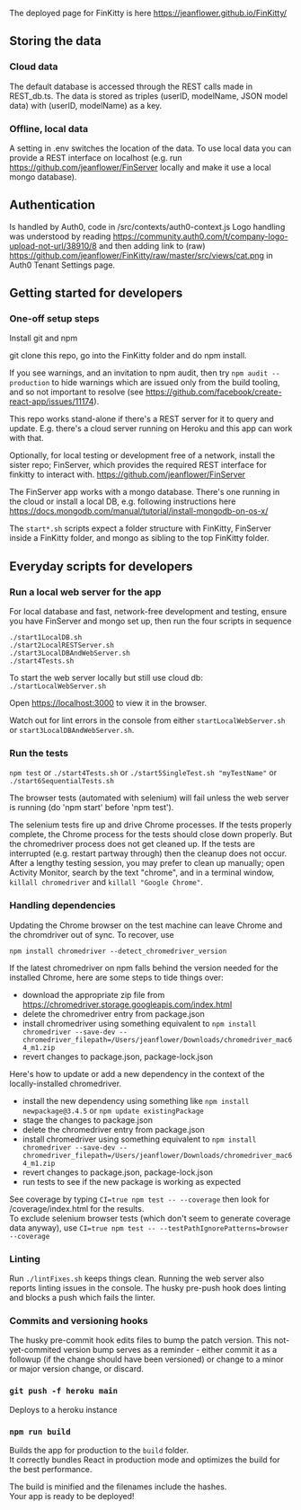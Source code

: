 The deployed page for FinKitty is here
https://jeanflower.github.io/FinKitty/
 
## Storing the data
### Cloud data
The default database is accessed through the REST calls made in REST_db.ts.
The data is stored as triples (userID, modelName, JSON model data) with
(userID, modelName) as a key.

### Offline, local data
A setting in .env switches the location of the data.
To use local data you can provide a REST interface 
on localhost 
(e.g. run https://github.com/jeanflower/FinServer 
locally and make it use a local mongo database).

## Authentication
Is handled by Auth0, code in 
/src/contexts/auth0-context.js
Logo handling was understood by reading
https://community.auth0.com/t/company-logo-upload-not-url/38910/8
and then adding link to (raw)
https://github.com/jeanflower/FinKitty/raw/master/src/views/cat.png 
in Auth0 Tenant Settings page.

## Getting started for developers

### One-off setup steps
Install git and npm

git clone this repo, go into the FinKitty folder and do npm install.

If you see warnings, and an invitation to npm audit, then try
``npm audit --production``
to hide warnings which are issued only from the build tooling, and so not 
important to resolve (see https://github.com/facebook/create-react-app/issues/11174).

This repo works stand-alone if there's a REST server
for it to query and update.  E.g. there's a cloud server 
running on Heroku and this app can work with that.

Optionally, for local testing or development free of a network,
install the sister repo; FinServer, which provides the required
REST interface for finkitty to interact with. 
https://github.com/jeanflower/FinServer

The FinServer app works with a mongo database.
There's one running in the cloud or
install a local DB, e.g. following instructions here
https://docs.mongodb.com/manual/tutorial/install-mongodb-on-os-x/

The `start*.sh` scripts expect a folder structure
with FinKitty, FinServer inside a FinKitty folder, and mongo as sibling to the top FinKitty folder.

## Everyday scripts for developers

### Run a local web server for the app
For local database and fast, network-free development
and testing, ensure you have FinServer and mongo
set up, then run the four scripts in sequence
```
./start1LocalDB.sh
./start2LocalRESTServer.sh
./start3LocalDBAndWebServer.sh
./start4Tests.sh
```
To start the web server locally but still use cloud db:
`./startLocalWebServer.sh`

Open [https://localhost:3000](https://localhost:3000) to view it in the browser.

Watch out for lint errors in the console from either
`startLocalWebServer.sh` or `start3LocalDBAndWebServer.sh`.

### Run the tests
``npm test``
or ``./start4Tests.sh``
or ``./start5SingleTest.sh "myTestName"``
or ``./start6SequentialTests.sh``

The browser tests (automated with selenium) will fail unless the web server 
is running (do 'npm start' before 'npm test').

The selenium tests fire up and drive Chrome processes.  If the tests properly 
complete, the Chrome process for the tests should close down properly.  But the 
chromedriver process does not get cleaned up.  If the tests are interrupted 
(e.g. restart partway through) then the cleanup does not occur.  After a lengthy 
testing session, you may prefer to clean up manually; open Activity Monitor, 
search by the text "chrome", and in a terminal window, 
`killall chromedriver` and `killall "Google Chrome"`.

### Handling dependencies
Updating the Chrome browser on the test machine can leave Chrome and the chromdriver 
out of sync.  To recover, use
```
npm install chromedriver --detect_chromedriver_version
```

If the latest chromedriver on npm falls behind the version needed for the installed 
Chrome, here are some steps to tide things over:
 - download the appropriate zip file from https://chromedriver.storage.googleapis.com/index.html
 - delete the chromedriver entry from package.json
 - install chromedriver using something equivalent to 
 ``npm install chromedriver --save-dev --chromedriver_filepath=/Users/jeanflower/Downloads/chromedriver_mac64_m1.zip``
 - revert changes to package.json, package-lock.json

 Here's how to update or add a new dependency in the context of the locally-installed chromedriver.
 - install the new dependency using something like
 ``npm install newpackage@3.4.5`` or ``npm update existingPackage``
 - stage the changes to package.json
 - delete the chromedriver entry from package.json
 - install chromedriver using something equivalent to 
 ``npm install chromedriver --save-dev --chromedriver_filepath=/Users/jeanflower/Downloads/chromedriver_mac64_m1.zip``
 - revert changes to package.json, package-lock.json
 - run tests to see if the new package is working as expected

See coverage by typing 
``CI=true npm test -- --coverage``
then look for /coverage/index.html for the results.  
To exclude selenium browser tests (which don't seem to generate coverage data anyway), 
use 
``CI=true npm test -- --testPathIgnorePatterns=browser --coverage``

### Linting
Run `./lintFixes.sh` keeps things clean.
Running the web server also reports linting issues in the console.
The husky pre-push hook does linting and blocks a push which fails the linter.

### Commits and versioning hooks
The husky pre-commit hook edits files to bump the patch version.
This not-yet-commited version bump serves as a reminder - 
either commit it as a followup (if the change should have been versioned) 
or change to a minor or major version change, or discard.

### `git push -f heroku main`
Deploys to a heroku instance

### `npm run build`
Builds the app for production to the `build` folder.<br>
It correctly bundles React in production mode and optimizes the build for the best performance.

The build is minified and the filenames include the hashes.<br>
Your app is ready to be deployed!


